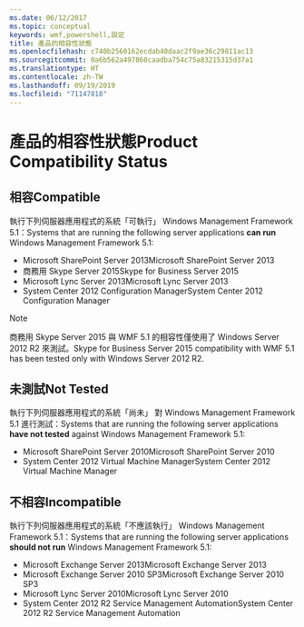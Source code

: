 ```yaml
---
ms.date: 06/12/2017
ms.topic: conceptual
keywords: wmf,powershell,設定
title: 產品的相容性狀態
ms.openlocfilehash: c740b2560162ecdab40daac2f9ae36c29811ac13
ms.sourcegitcommit: 0a6b562a497860caadba754c75a83215315d37a1
ms.translationtype: HT
ms.contentlocale: zh-TW
ms.lasthandoff: 09/19/2019
ms.locfileid: "71147818"
---
```

# <a name="product-compatibility-status"></a><span data-ttu-id="d55fd-103">產品的相容性狀態</span><span class="sxs-lookup"><span data-stu-id="d55fd-103">Product Compatibility Status</span></span>

## <a name="compatible"></a><span data-ttu-id="d55fd-104">相容</span><span class="sxs-lookup"><span data-stu-id="d55fd-104">Compatible</span></span>

<span data-ttu-id="d55fd-105">執行下列伺服器應用程式的系統「可執行」  Windows Management Framework 5.1：</span><span class="sxs-lookup"><span data-stu-id="d55fd-105">Systems that are running the following server applications **can run** Windows Management Framework 5.1:</span></span>

- <span data-ttu-id="d55fd-106">Microsoft SharePoint Server 2013</span><span class="sxs-lookup"><span data-stu-id="d55fd-106">Microsoft SharePoint Server 2013</span></span>
- <span data-ttu-id="d55fd-107">商務用 Skype Server 2015</span><span class="sxs-lookup"><span data-stu-id="d55fd-107">Skype for Business Server 2015</span></span>
- <span data-ttu-id="d55fd-108">Microsoft Lync Server 2013</span><span class="sxs-lookup"><span data-stu-id="d55fd-108">Microsoft Lync Server 2013</span></span>
- <span data-ttu-id="d55fd-109">System Center 2012 Configuration Manager</span><span class="sxs-lookup"><span data-stu-id="d55fd-109">System Center 2012 Configuration Manager</span></span>

> [!NOTE]
> <span data-ttu-id="d55fd-110">商務用 Skype Server 2015 與 WMF 5.1 的相容性僅使用了 Windows Server 2012 R2 來測試。</span><span class="sxs-lookup"><span data-stu-id="d55fd-110">Skype for Business Server 2015 compatibility with WMF 5.1 has been tested only with Windows Server 2012 R2.</span></span>

## <a name="not-tested"></a><span data-ttu-id="d55fd-111">未測試</span><span class="sxs-lookup"><span data-stu-id="d55fd-111">Not Tested</span></span>

<span data-ttu-id="d55fd-112">執行下列伺服器應用程式的系統「尚未」  對 Windows Management Framework 5.1 進行測試：</span><span class="sxs-lookup"><span data-stu-id="d55fd-112">Systems that are running the following server applications **have not tested** against Windows Management Framework 5.1:</span></span>

- <span data-ttu-id="d55fd-113">Microsoft SharePoint Server 2010</span><span class="sxs-lookup"><span data-stu-id="d55fd-113">Microsoft SharePoint Server 2010</span></span>
- <span data-ttu-id="d55fd-114">System Center 2012 Virtual Machine Manager</span><span class="sxs-lookup"><span data-stu-id="d55fd-114">System Center 2012 Virtual Machine Manager</span></span>

## <a name="incompatible"></a><span data-ttu-id="d55fd-115">不相容</span><span class="sxs-lookup"><span data-stu-id="d55fd-115">Incompatible</span></span>

<span data-ttu-id="d55fd-116">執行下列伺服器應用程式的系統「不應該執行」  Windows Management Framework 5.1：</span><span class="sxs-lookup"><span data-stu-id="d55fd-116">Systems that are running the following server applications **should not run** Windows Management Framework 5.1:</span></span>

- <span data-ttu-id="d55fd-117">Microsoft Exchange Server 2013</span><span class="sxs-lookup"><span data-stu-id="d55fd-117">Microsoft Exchange Server 2013</span></span>
- <span data-ttu-id="d55fd-118">Microsoft Exchange Server 2010 SP3</span><span class="sxs-lookup"><span data-stu-id="d55fd-118">Microsoft Exchange Server 2010 SP3</span></span>
- <span data-ttu-id="d55fd-119">Microsoft Lync Server 2010</span><span class="sxs-lookup"><span data-stu-id="d55fd-119">Microsoft Lync Server 2010</span></span>
- <span data-ttu-id="d55fd-120">System Center 2012 R2 Service Management Automation</span><span class="sxs-lookup"><span data-stu-id="d55fd-120">System Center 2012 R2 Service Management Automation</span></span>
